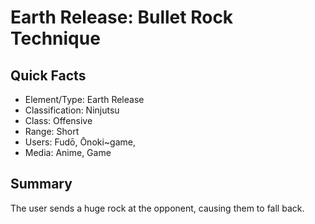 # Earth Release: Bullet Rock Technique

## Quick Facts
- Element/Type: Earth Release
- Classification: Ninjutsu
- Class: Offensive
- Range: Short
- Users: Fudō, Ōnoki~game,
- Media: Anime, Game

## Summary
The user sends a huge rock at the opponent, causing them to fall back.
